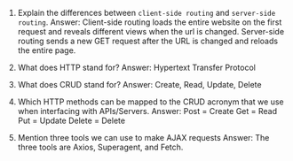 1.  Explain the differences between `client-side routing` and `server-side routing`.
Answer: Client-side routing loads the entire website on the first request and reveals different views when the url is changed. Server-side routing sends a new GET request after the URL is changed and reloads the entire page.

2.  What does HTTP stand for?
Answer: Hypertext Transfer Protocol

3.  What does CRUD stand for?
Answer: Create, Read, Update, Delete

4.  Which HTTP methods can be mapped to the CRUD acronym that we use when interfacing with APIs/Servers.
Answer: Post = Create
        Get = Read
        Put = Update
        Delete = Delete

5.  Mention three tools we can use to make AJAX requests
Answer: The three tools are Axios, Superagent, and Fetch.
